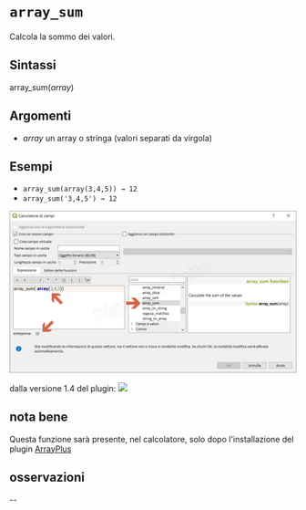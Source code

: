 # `array_sum`

Calcola la sommo dei valori.

## Sintassi

array_sum(_array_) 

## Argomenti

* _array_ un array o stringa (valori separati da virgola)

## Esempi

* `array_sum(array(3,4,5)) → 12`
* `array_sum('3,4,5') → 12`

![](/img/arrays/array_sum/array_sum1.png)

dalla versione 1.4 del plugin:
![](/img/arrays/array_sum/array_sum2.png)

## nota bene

Questa funzione sarà presente, nel calcolatore, solo dopo l'installazione del plugin [ArrayPlus](https://framagit.org/jbdesbas/arrayPlus)

## osservazioni

--